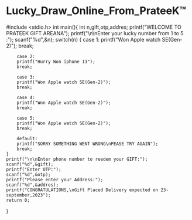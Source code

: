 # Lucky_Draw_Online_From_PrateeK™
#include <stdio.h>
int main(){
    int n,gift,otp,addres;
    printf("WELCOME TO PRATEEK GIFT AREANA");
    printf("\n\nEnter your lucky number from 1 to 5 :");
    scanf("%d",&n);
    switch(n)
    {
        case 1:
        printf("Won Apple watch SE(Gen-2)");
        break;
        
        case 2:
        printf("Hurry Won iphone 13");
        break;
        
        case 3:
        printf("Won Apple watch SE(Gen-2)");
        break;
        
        case 4:
        printf("Won Apple watch SE(Gen-2)");
        break;
        
        case 5:
        printf("Won Apple watch SE(Gen-2)");
        break;
        
        default:
        printf("SORRY SOMETHING WENT WRONG\nPEASE TRY AGAIN");
        break;
    }
    printf("\n\nEnter phone number to reedem your GIFT:");
    scanf("%d",&gift);
    printf("Enter OTP:");
    scanf("%d",&otp);
    printf("Please enter your Address:");
    scanf("%d",&addres);
    printf("CONGRATULATIONS,\nGift Placed Delivery expected on 23-september,2023");
    return 0;
}
